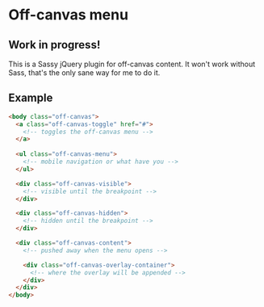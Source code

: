 # Off-canvas menu

## Work in progress!

This is a Sassy jQuery plugin for off-canvas content. It won't work without
Sass, that's the only sane way for me to do it.

## Example

```html
<body class="off-canvas">
  <a class="off-canvas-toggle" href="#">
    <!-- toggles the off-canvas menu -->
  </a>
  
  <ul class="off-canvas-menu">
    <!-- mobile navigation or what have you -->
  </ul>

  <div class="off-canvas-visible">
    <!-- visible until the breakpoint -->
  </div>

  <div class="off-canvas-hidden">
    <!-- hidden until the breakpoint -->
  </div>

  <div class="off-canvas-content">
    <!-- pushed away when the menu opens -->

    <div class="off-canvas-overlay-container">
      <!-- where the overlay will be appended -->
    </div>
  </div>
</body>
```
